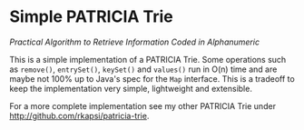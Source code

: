 # Simple PATRICIA Trie

*Practical Algorithm to Retrieve Information Coded in Alphanumeric*

This is a simple implementation of a PATRICIA Trie. Some operations such as `remove()`, `entrySet()`, `keySet()` and `values()` run in O(n) time and are maybe not 100% up to Java's spec for the `Map` interface. This is a tradeoff to keep the implementation very simple, lightweight and extensible.

For a more complete implementation see my other PATRICIA Trie under http://github.com/rkapsi/patricia-trie.